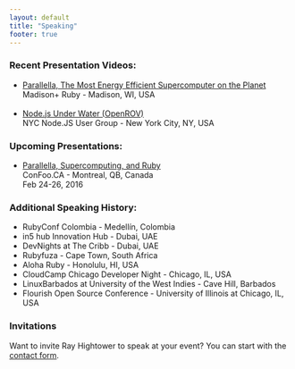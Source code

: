 ```yaml
---
layout: default
title: "Speaking"
footer: true
---
```


### Recent Presentation Videos:

* [Parallella, The Most Energy Efficient Supercomputer on the Planet](/blog/2015/08/22/madison-ruby-and-parallella/)<br/>Madison+ Ruby - Madison, WI, USA<br/>&nbsp;<br/>
* [Node.js Under Water (OpenROV)](/blog/2014/09/25/nodejs-under-water/)<br/>NYC Node.JS User Group - New York City, NY, USA

### Upcoming Presentations:

* [Parallella, Supercomputing, and Ruby](http://confoo.ca/en/2016/session/parallella-supercomputing-and-ruby)<br/>ConFoo.CA - Montreal, QB, Canada<br/>Feb 24-26, 2016<br/>


### Additional Speaking History:

* RubyConf Colombia - Medellín, Colombia
* in5 hub Innovation Hub - Dubai, UAE
* DevNights at The Cribb - Dubai, UAE
* Rubyfuza - Cape Town, South Africa
* Aloha Ruby - Honolulu, HI, USA
* CloudCamp Chicago Developer Night - Chicago, IL, USA
* LinuxBarbados at University of the West Indies - Cave Hill, Barbados
* Flourish Open Source Conference - University of Illinois at Chicago, IL, USA

### Invitations

Want to invite Ray Hightower to speak at your event? You can start with the [contact form](/contact).
&nbsp;<br/>
&nbsp;<br/>
&nbsp;<br/>
&nbsp;<br/>
&nbsp;<br/>
&nbsp;<br/>


